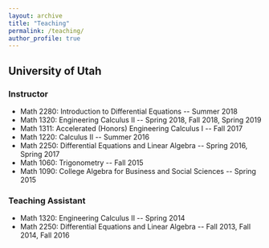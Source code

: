 ```yaml
---
layout: archive
title: "Teaching"
permalink: /teaching/
author_profile: true
---
```


## University of Utah
### Instructor
<ul>
	<li>Math 2280: Introduction to Differential Equations -- Summer 2018</li>
	<li>Math 1320: Engineering Calculus II -- Spring 2018, Fall 2018, Spring 2019</li>
	<li>Math 1311: Accelerated (Honors) Engineering Calculus I -- Fall 2017</li>
	<li>Math 1220: Calculus II -- Summer 2016</li>
	<li>Math 2250: Differential Equations and Linear Algebra -- Spring 2016, Spring 2017</li>
	<li>Math 1060: Trigonometry -- Fall 2015 </li>
    <li>Math 1090: College Algebra for Business and Social Sciences -- Spring 2015</li>
</ul>

### Teaching Assistant
<ul>
	<li>Math 1320: Engineering Calculus II -- Spring 2014</li>
	<li>Math 2250: Differential Equations and Linear Algebra -- Fall 2013, Fall 2014, Fall 2016</li>
</ul>
